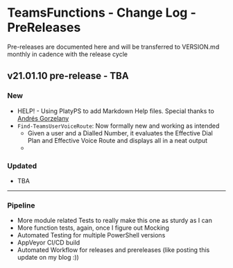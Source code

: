 ﻿# TeamsFunctions - Change Log - PreReleases

Pre-releases are documented here and will be transferred to VERSION.md monthly in cadence with the release cycle

## v21.01.10 pre-release - TBA

### New

- HELP! - Using PlatyPS to add Markdown Help files. Special thanks to [Andrés Gorzelany](https://github.com/get-itips)
- `Find-TeamsUserVoiceRoute`: Now formally new and working as intended
  - Given a user and a Dialled Number, it evaluates the Effective Dial Plan and Effective Voice Route and displays all in a neat output
  - 

### Updated

- TBA

---------------------------------------------

### Pipeline

- More module related Tests to really make this one as sturdy as I can
- More function tests, again, once I figure out Mocking
- Automated Testing for multiple PowerShell versions
- AppVeyor CI/CD build
- Automated Workflow for releases and prereleases (like posting this update on my blog :))
